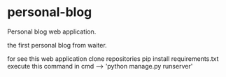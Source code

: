 # personal-blog
Personal blog web application.

the first personal blog from waiter.

for see this web application clone repositories
pip install requirements.txt
execute this command in cmd --> 'python manage.py runserver'
